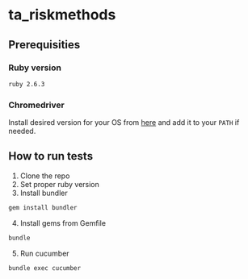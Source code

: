 # ta_riskmethods

## Prerequisities

### Ruby version

```bash
ruby 2.6.3
```

### Chromedriver

Install desired version for your OS from [here](https://github.com/SeleniumHQ/selenium/wiki/ChromeDriver)
and add it to your `PATH` if needed.

## How to run tests

1. Clone the repo
2. Set proper ruby version
3. Install bundler

```bash
gem install bundler
```

4. Install gems from Gemfile

```bash
bundle
```

5. Run cucumber

```bash
bundle exec cucumber
```
